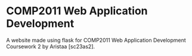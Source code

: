 # COMP2011 Web Application Development
A website made using flask for COMP2011 Web Application Development Coursework 2 by Aristaa [sc23as2].
